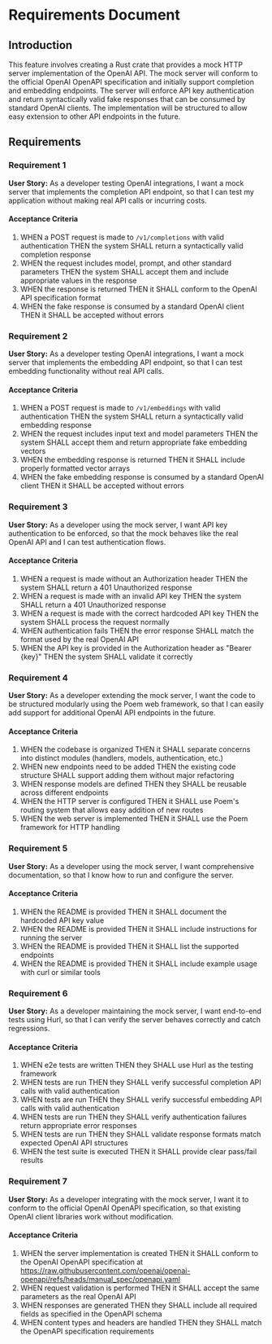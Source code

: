 # Requirements Document

## Introduction

This feature involves creating a Rust crate that provides a mock HTTP server implementation of the OpenAI API. The mock server will conform to the official OpenAI OpenAPI specification and initially support completion and embedding endpoints. The server will enforce API key authentication and return syntactically valid fake responses that can be consumed by standard OpenAI clients. The implementation will be structured to allow easy extension to other API endpoints in the future.

## Requirements

### Requirement 1

**User Story:** As a developer testing OpenAI integrations, I want a mock server that implements the completion API endpoint, so that I can test my application without making real API calls or incurring costs.

#### Acceptance Criteria

1. WHEN a POST request is made to `/v1/completions` with valid authentication THEN the system SHALL return a syntactically valid completion response
2. WHEN the request includes model, prompt, and other standard parameters THEN the system SHALL accept them and include appropriate values in the response
3. WHEN the response is returned THEN it SHALL conform to the OpenAI API specification format
4. WHEN the fake response is consumed by a standard OpenAI client THEN it SHALL be accepted without errors

### Requirement 2

**User Story:** As a developer testing OpenAI integrations, I want a mock server that implements the embedding API endpoint, so that I can test embedding functionality without real API calls.

#### Acceptance Criteria

1. WHEN a POST request is made to `/v1/embeddings` with valid authentication THEN the system SHALL return a syntactically valid embedding response
2. WHEN the request includes input text and model parameters THEN the system SHALL accept them and return appropriate fake embedding vectors
3. WHEN the embedding response is returned THEN it SHALL include properly formatted vector arrays
4. WHEN the fake embedding response is consumed by a standard OpenAI client THEN it SHALL be accepted without errors

### Requirement 3

**User Story:** As a developer using the mock server, I want API key authentication to be enforced, so that the mock behaves like the real OpenAI API and I can test authentication flows.

#### Acceptance Criteria

1. WHEN a request is made without an Authorization header THEN the system SHALL return a 401 Unauthorized response
2. WHEN a request is made with an invalid API key THEN the system SHALL return a 401 Unauthorized response
3. WHEN a request is made with the correct hardcoded API key THEN the system SHALL process the request normally
4. WHEN authentication fails THEN the error response SHALL match the format used by the real OpenAI API
5. WHEN the API key is provided in the Authorization header as "Bearer {key}" THEN the system SHALL validate it correctly

### Requirement 4

**User Story:** As a developer extending the mock server, I want the code to be structured modularly using the Poem web framework, so that I can easily add support for additional OpenAI API endpoints in the future.

#### Acceptance Criteria

1. WHEN the codebase is organized THEN it SHALL separate concerns into distinct modules (handlers, models, authentication, etc.)
2. WHEN new endpoints need to be added THEN the existing code structure SHALL support adding them without major refactoring
3. WHEN response models are defined THEN they SHALL be reusable across different endpoints
4. WHEN the HTTP server is configured THEN it SHALL use Poem's routing system that allows easy addition of new routes
5. WHEN the web server is implemented THEN it SHALL use the Poem framework for HTTP handling

### Requirement 5

**User Story:** As a developer using the mock server, I want comprehensive documentation, so that I know how to run and configure the server.

#### Acceptance Criteria

1. WHEN the README is provided THEN it SHALL document the hardcoded API key value
2. WHEN the README is provided THEN it SHALL include instructions for running the server
3. WHEN the README is provided THEN it SHALL list the supported endpoints
4. WHEN the README is provided THEN it SHALL include example usage with curl or similar tools

### Requirement 6

**User Story:** As a developer maintaining the mock server, I want end-to-end tests using Hurl, so that I can verify the server behaves correctly and catch regressions.

#### Acceptance Criteria

1. WHEN e2e tests are written THEN they SHALL use Hurl as the testing framework
2. WHEN tests are run THEN they SHALL verify successful completion API calls with valid authentication
3. WHEN tests are run THEN they SHALL verify successful embedding API calls with valid authentication
4. WHEN tests are run THEN they SHALL verify authentication failures return appropriate error responses
5. WHEN tests are run THEN they SHALL validate response formats match expected OpenAI API structures
6. WHEN the test suite is executed THEN it SHALL provide clear pass/fail results

### Requirement 7

**User Story:** As a developer integrating with the mock server, I want it to conform to the official OpenAI OpenAPI specification, so that existing OpenAI client libraries work without modification.

#### Acceptance Criteria

1. WHEN the server implementation is created THEN it SHALL conform to the OpenAI OpenAPI specification at https://raw.githubusercontent.com/openai/openai-openapi/refs/heads/manual_spec/openapi.yaml
2. WHEN request validation is performed THEN it SHALL accept the same parameters as the real OpenAI API
3. WHEN responses are generated THEN they SHALL include all required fields as specified in the OpenAPI schema
4. WHEN content types and headers are handled THEN they SHALL match the OpenAPI specification requirements